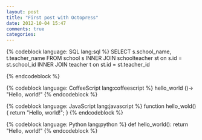 ```yaml
---
layout: post
title: "First post with Octopress"
date: 2012-10-04 15:47
comments: true
categories:
---
```

{% codeblock language: SQL lang:sql %}
SELECT s.school_name, t.teacher_name
FROM school s
INNER JOIN schoolteacher st on s.id = st.school_id
INNER JOIN teacher t on st.id = st.teacher_id

{% endcodeblock %}


{% codeblock language: CoffeeScript lang:coffeescript %}
hello_world ()->
    "Hello, world!"
{% endcodeblock %}


{% codeblock language: JavaScript lang:javascript %}
function hello_wold() {
    return "Hello, world!";
}
{% endcodeblock %}



{% codeblock language: Python lang:python %}
def hello_world():
    return "Hello, world!"
{% endcodeblock %}
